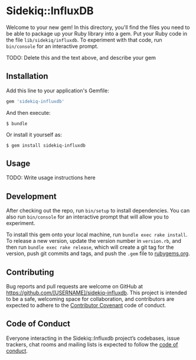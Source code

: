 # Sidekiq::InfluxDB

Welcome to your new gem! In this directory, you'll find the files you need to be able to package up your Ruby library into a gem. Put your Ruby code in the file `lib/sidekiq/influxdb`. To experiment with that code, run `bin/console` for an interactive prompt.

TODO: Delete this and the text above, and describe your gem

## Installation

Add this line to your application's Gemfile:

```ruby
gem 'sidekiq-influxdb'
```

And then execute:

    $ bundle

Or install it yourself as:

    $ gem install sidekiq-influxdb

## Usage

TODO: Write usage instructions here

## Development

After checking out the repo, run `bin/setup` to install dependencies. You can also run `bin/console` for an interactive prompt that will allow you to experiment.

To install this gem onto your local machine, run `bundle exec rake install`. To release a new version, update the version number in `version.rb`, and then run `bundle exec rake release`, which will create a git tag for the version, push git commits and tags, and push the `.gem` file to [rubygems.org](https://rubygems.org).

## Contributing

Bug reports and pull requests are welcome on GitHub at https://github.com/[USERNAME]/sidekiq-influxdb. This project is intended to be a safe, welcoming space for collaboration, and contributors are expected to adhere to the [Contributor Covenant](http://contributor-covenant.org) code of conduct.

## Code of Conduct

Everyone interacting in the Sidekiq::Influxdb project’s codebases, issue trackers, chat rooms and mailing lists is expected to follow the [code of conduct](https://github.com/[USERNAME]/sidekiq-influxdb/blob/master/CODE_OF_CONDUCT.md).
